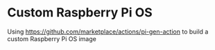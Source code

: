 # Custom Raspberry Pi OS

Using https://github.com/marketplace/actions/pi-gen-action to build a custom Raspberry Pi OS image
